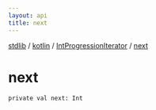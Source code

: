 ```yaml
---
layout: api
title: next
---
```

[stdlib](../../index.md) / [kotlin](../index.md) / [IntProgressionIterator](index.md) / [next](next.md)

# next

```
private val next: Int
```
